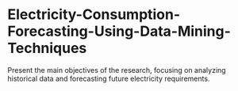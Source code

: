 # Electricity-Consumption-Forecasting-Using-Data-Mining-Techniques
Present the main objectives of the research, focusing on analyzing historical data and forecasting future electricity requirements.
